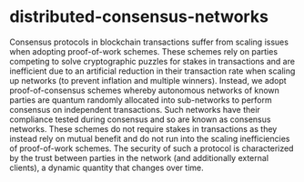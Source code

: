 # distributed-consensus-networks

Consensus protocols in blockchain transactions suffer from scaling issues when adopting proof-of-work schemes. These schemes rely on parties competing to solve cryptographic puzzles for stakes in transactions and are inefficient due to an artificial reduction in their transaction rate when scaling up networks (to prevent inflation and multiple winners). Instead, we adopt proof-of-consensus schemes whereby autonomous networks of known parties are quantum randomly allocated into sub-networks to perform consensus on independent transactions. Such networks have their compliance tested during consensus and so are known as consensus networks. These schemes do not require stakes in transactions as they instead rely on mutual benefit and do not run into the scaling inefficiencies of proof-of-work schemes. The security of such a protocol is characterized by the trust between parties in the network (and additionally external clients), a dynamic quantity that changes over time. 
